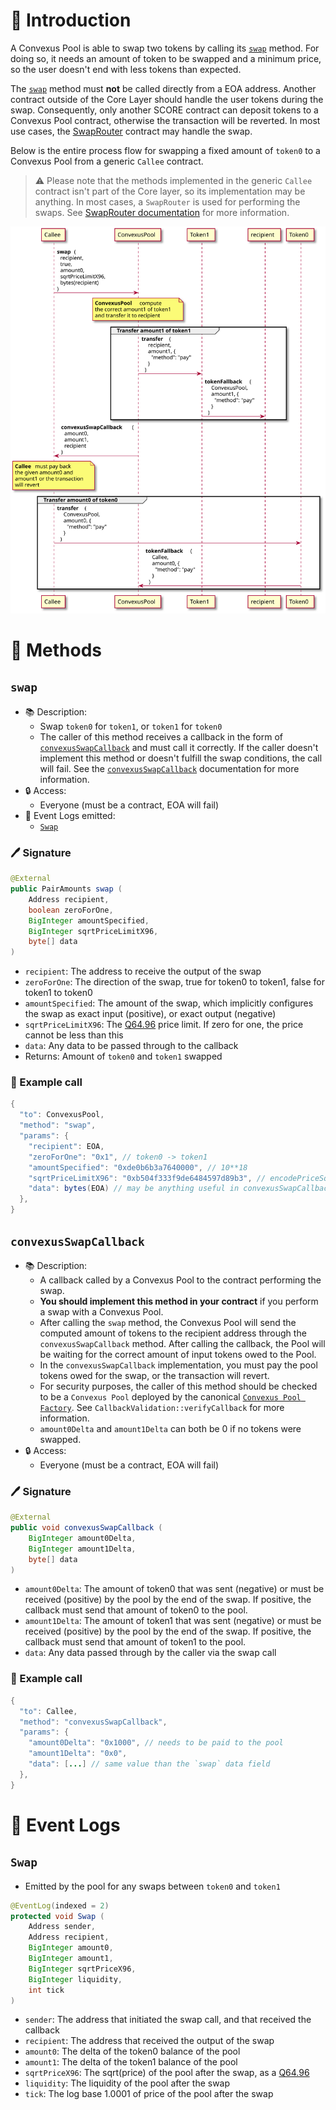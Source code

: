 # 📖 Introduction

A Convexus Pool is able to swap two tokens by calling its [`swap`](#swap) method. For doing so, it needs an amount of token to be swapped and a minimum price, so the user doesn't end with less tokens than expected.

The [`swap`](#swap) method must **not** be called directly from a EOA address. Another contract outside of the Core Layer should handle the user tokens during the swap. Consequently, only another SCORE contract can deposit tokens to a Convexus Pool contract, otherwise the transaction will be reverted. In most use cases, the [SwapRouter](/Convexus-Periphery/Contracts/SwapRouter/docs/README.md#tokens-swap) contract may handle the swap.

Below is the entire process flow for swapping a fixed amount of `token0` to a Convexus Pool from a generic `Callee` contract.

> ⚠️ Please note that the methods implemented in the generic `Callee` contract isn't part of the Core layer, so its implementation may be anything. In most cases, a `SwapRouter` is used for performing the swaps. See [SwapRouter documentation](/Convexus-Periphery/Contracts/SwapRouter/docs/README.md#tokens-swap) for more information.

![swap](uml/swap.svg)

# 📜 Methods

## `swap`

- 📚 Description: 
  - Swap `token0` for `token1`, or `token1` for `token0`
  - The caller of this method receives a callback in the form of [`convexusSwapCallback`](#convexusswapcallback) and must call it correctly. If the caller doesn't implement this method or doesn't fulfill the swap conditions, the call will fail. See the [`convexusSwapCallback`](#convexusswapcallback) documentation for more information.
- 🔒 Access:
  - Everyone (must be a contract, EOA will fail)
- 🔎 Event Logs emitted:
  -  [`Swap`](#swap-1p)

### 🖊️ Signature

```java
@External
public PairAmounts swap (
    Address recipient,
    boolean zeroForOne,
    BigInteger amountSpecified,
    BigInteger sqrtPriceLimitX96,
    byte[] data
)
```

- `recipient`: The address to receive the output of the swap
- `zeroForOne`: The direction of the swap, true for token0 to token1, false for token1 to token0
- `amountSpecified`: The amount of the swap, which implicitly configures the swap as exact input (positive), or exact output (negative)
- `sqrtPriceLimitX96`: The [Q64.96](/Convexus-Commons/Librairies/docs/README.md#how-to-encode-a-q6496-price) price limit. If zero for one, the price cannot be less than this
- `data`: Any data to be passed through to the callback
- Returns: Amount of `token0` and `token1` swapped

### 🧪 Example call

```java
{
  "to": ConvexusPool,
  "method": "swap",
  "params": {
    "recipient": EOA,
    "zeroForOne": "0x1", // token0 -> token1
    "amountSpecified": "0xde0b6b3a7640000", // 10**18
    "sqrtPriceLimitX96": "0xb504f333f9de6484597d89b3", // encodePriceSqrt(1, 2)
    "data": bytes(EOA) // may be anything useful in convexusSwapCallback
  },
}
```

## `convexusSwapCallback`

- 📚 Description: 
  - A callback called by a Convexus Pool to the contract performing the swap. 
  - **You should implement this method in your contract** if you perform a swap with a Convexus Pool.
  - After calling the `swap` method, the Convexus Pool will send the computed amount of tokens to the recipient address through the `convexusSwapCallback` method. After calling the callback, the Pool will be waiting for the correct amount of input tokens owed to the Pool.
  - In the `convexusSwapCallback` implementation, you must pay the pool tokens owed for the swap, or the transaction will revert.
  - For security purposes, the caller of this method should be checked to be a `Convexus Pool` deployed by the canonical [`Convexus Pool Factory`](/core-layer/factory/index.md). See `CallbackValidation::verifyCallback` for more information.
  - `amount0Delta` and `amount1Delta` can both be 0 if no tokens were swapped.
- 🔒 Access: 
  - Everyone (must be a contract, EOA will fail)

### 🖊️ Signature

```java
@External
public void convexusSwapCallback (
    BigInteger amount0Delta,
    BigInteger amount1Delta,
    byte[] data
)
```

- `amount0Delta`: The amount of token0 that was sent (negative) or must be received (positive) by the pool by the end of the swap. If positive, the callback must send that amount of token0 to the pool.
- `amount1Delta`: The amount of token1 that was sent (negative) or must be received (positive) by the pool by the end of the swap. If positive, the callback must send that amount of token1 to the pool.
- `data`: Any data passed through by the caller via the swap call

### 🧪 Example call

```java
{
  "to": Callee,
  "method": "convexusSwapCallback",
  "params": {
    "amount0Delta": "0x1000", // needs to be paid to the pool
    "amount1Delta": "0x0",
    "data": [...] // same value than the `swap` data field
  },
}
```

# 🔎 Event Logs

## `Swap`

- Emitted by the pool for any swaps between `token0` and `token1`

```java
@EventLog(indexed = 2)
protected void Swap (
    Address sender,
    Address recipient,
    BigInteger amount0,
    BigInteger amount1,
    BigInteger sqrtPriceX96,
    BigInteger liquidity,
    int tick
)
```

- `sender`: The address that initiated the swap call, and that received the callback
- `recipient`: The address that received the output of the swap
- `amount0`: The delta of the token0 balance of the pool
- `amount1`: The delta of the token1 balance of the pool
- `sqrtPriceX96`: The sqrt(price) of the pool after the swap, as a [Q64.96](/Convexus-Commons/Librairies/docs/README.md#how-to-encode-a-q6496-price)
- `liquidity`: The liquidity of the pool after the swap
- `tick`: The log base 1.0001 of price of the pool after the swap

